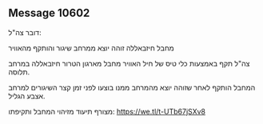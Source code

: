 ## Message 10602

דובר צה"ל: 

מחבל חיזבאללה זוהה יוצא ממרחב שיגור והותקף מהאוויר

צה"ל תקף באמצעות כלי טיס של חיל האוויר מחבל מארגון הטרור חיזבאללה במרחב תלוסה. 

המחבל הותקף לאחר שזוהה יוצא מהמרחב ממנו בוצעו לפני זמן קצר השיגורים למרחב אצבע הגליל.

מצורף תיעוד מזיהוי המחבל ותקיפתו: https://we.tl/t-UTb67jSXv8

